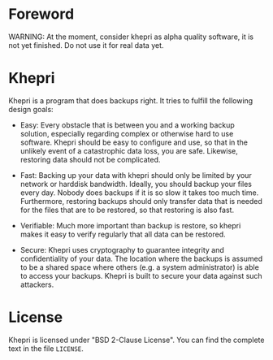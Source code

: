 Foreword
========

WARNING: At the moment, consider khepri as alpha quality software, it is not
yet finished. Do not use it for real data yet.

Khepri
======

Khepri is a program that does backups right. It tries to fulfill the
following design goals:

 * Easy: Every obstacle that is between you and a working
   backup solution, especially regarding complex or otherwise hard to use
   software. Khepri should be easy to configure and use, so that in the
   unlikely event of a catastrophic data loss, you are safe. Likewise,
   restoring data should not be complicated.

 * Fast: Backing up your data with khepri should only be
   limited by your network or harddisk bandwidth. Ideally, you should backup
   your files every day.  Nobody does backups if it is so slow it takes too
   much time. Furthermore, restoring backups should only transfer data that
   is needed for the files that are to be restored, so that restoring is
   also fast.

 * Verifiable: Much more important than backup is restore, so khepri makes it
   easy to verify regularly that all data can be restored.

 * Secure: Khepri uses cryptography to guarantee integrity and
   confidentiality of your data. The location where the backups is assumed
   to be a shared space where others (e.g. a system administrator) is able
   to access your backups. Khepri is built to secure your data against such
   attackers.

License
=======

Khepri is licensed under "BSD 2-Clause License". You can find the complete text
in the file `LICENSE`.
